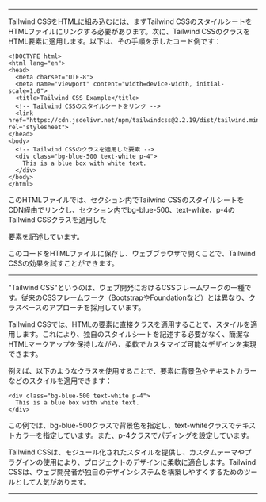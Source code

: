 


---

Tailwind CSSをHTMLに組み込むには、まずTailwind CSSのスタイルシートをHTMLファイルにリンクする必要があります。次に、Tailwind CSSのクラスをHTML要素に適用します。以下は、その手順を示したコード例です：

```
<!DOCTYPE html>
<html lang="en">
<head>
  <meta charset="UTF-8">
  <meta name="viewport" content="width=device-width, initial-scale=1.0">
  <title>Tailwind CSS Example</title>
  <!-- Tailwind CSSのスタイルシートをリンク -->
  <link href="https://cdn.jsdelivr.net/npm/tailwindcss@2.2.19/dist/tailwind.min.css" rel="stylesheet">
</head>
<body>
  <!-- Tailwind CSSのクラスを適用した要素 -->
  <div class="bg-blue-500 text-white p-4">
    This is a blue box with white text.
  </div>
</body>
</html>
```

このHTMLファイルでは、<head>セクション内でTailwind CSSのスタイルシートをCDN経由でリンクし、<body>セクション内でbg-blue-500、text-white、p-4のTailwind CSSクラスを適用した<div>要素を記述しています。

このコードをHTMLファイルに保存し、ウェブブラウザで開くことで、Tailwind CSSの効果を試すことができます。

---


"Tailwind CSS"というのは、ウェブ開発におけるCSSフレームワークの一種です。従来のCSSフレームワーク（BootstrapやFoundationなど）とは異なり、クラスベースのアプローチを採用しています。

Tailwind CSSでは、HTMLの要素に直接クラスを適用することで、スタイルを適用します。これにより、独自のスタイルシートを記述する必要がなく、簡潔なHTMLマークアップを保持しながら、柔軟でカスタマイズ可能なデザインを実現できます。

例えば、以下のようなクラスを使用することで、要素に背景色やテキストカラーなどのスタイルを適用できます：

```
<div class="bg-blue-500 text-white p-4">
  This is a blue box with white text.
</div>
```

この例では、bg-blue-500クラスで背景色を指定し、text-whiteクラスでテキストカラーを指定しています。また、p-4クラスでパディングを設定しています。

Tailwind CSSは、モジュール化されたスタイルを提供し、カスタムテーマやプラグインの使用により、プロジェクトのデザインに柔軟に適合します。Tailwind CSSは、ウェブ開発者が独自のデザインシステムを構築しやすくするためのツールとして人気があります。

---
